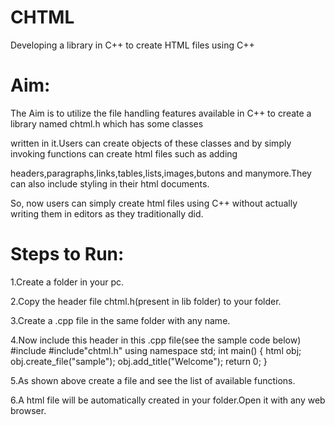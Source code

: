 # CHTML
Developing a library in C++ to create HTML files using C++
# Aim:
The Aim is to utilize the file handling features available in C++ to create a library named chtml.h which has some classes    

written in it.Users can create objects of these classes and by simply invoking functions can create html files such as adding 

headers,paragraphs,links,tables,lists,images,butons and manymore.They can also include styling in their html documents.

So, now users can simply create html files using C++ without actually writing them in editors as they traditionally did.
# Steps to Run:

1.Create a folder in your pc.

2.Copy the header file chtml.h(present in lib folder) to your folder.

3.Create a .cpp file in the same folder with any name.

4.Now include this header in this .cpp file(see the sample code below)
        #include<iostream>
        #include"chtml.h"
        using namespace std;
        int main()
        {
        html obj;
        obj.create_file("sample");
        obj.add_title("Welcome");
        return 0;
        }

5.As shown above create a file and see the list of available functions.

6.A html file will be automatically created in your folder.Open it with any web browser.
